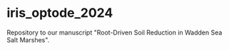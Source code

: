 # iris_optode_2024
Repository to our manuscript "Root-Driven Soil Reduction in Wadden Sea Salt Marshes".
